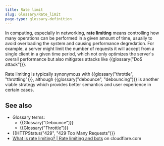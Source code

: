 ```yaml
---
title: Rate limit
slug: Glossary/Rate_limit
page-type: glossary-definition
---
```




In computing, especially in networking, **rate limiting** means controlling how many operations can be performed in a given amount of time, usually to avoid overloading the system and causing performance degredation. For example, a server might limit the number of requests it will accept from a single client in a given time period, which not only optimizes the server's overall performance but also mitigates attacks like {{glossary("DoS attack")}}.

Rate limiting is typically synonymous with {{glossary("throttle", "throttling")}}, although {{glossary("debounce", "debouncing")}} is another viable strategy which provides better semantics and user experience in certain cases.

## See also

- Glossary terms:
  - {{Glossary("Debounce")}}
  - {{Glossary("Throttle")}}
- {{HTTPStatus("429", "429 Too Many Requests")}}
- [What is rate limiting? | Rate limiting and bots](https://www.cloudflare.com/en-gb/learning/bots/what-is-rate-limiting/) on cloudflare.com
